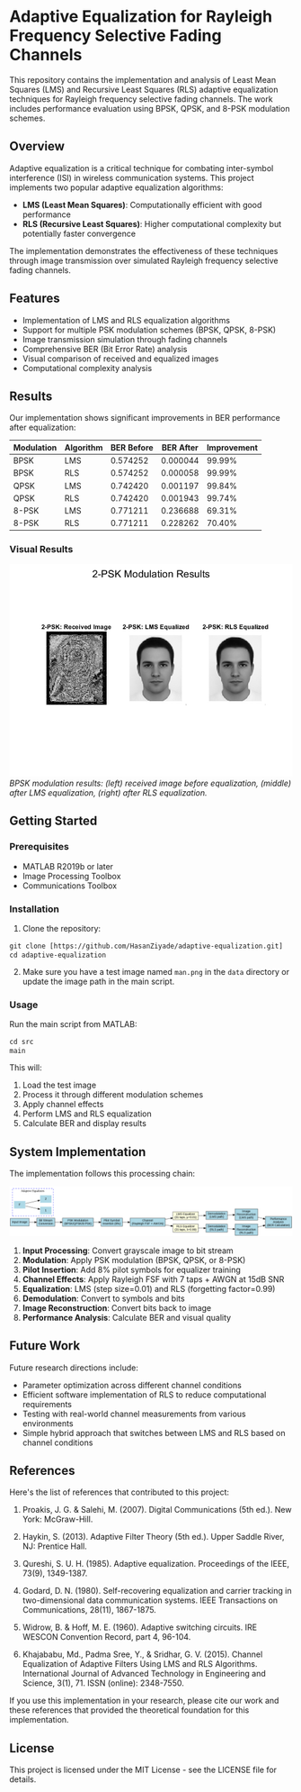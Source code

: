 # Adaptive Equalization for Rayleigh Frequency Selective Fading Channels

This repository contains the implementation and analysis of Least Mean Squares (LMS) and Recursive Least Squares (RLS) adaptive equalization techniques for Rayleigh frequency selective fading channels. The work includes performance evaluation using BPSK, QPSK, and 8-PSK modulation schemes.

## Overview

Adaptive equalization is a critical technique for combating inter-symbol interference (ISI) in wireless communication systems. This project implements two popular adaptive equalization algorithms:
- **LMS (Least Mean Squares)**: Computationally efficient with good performance
- **RLS (Recursive Least Squares)**: Higher computational complexity but potentially faster convergence

The implementation demonstrates the effectiveness of these techniques through image transmission over simulated Rayleigh frequency selective fading channels.

## Features

- Implementation of LMS and RLS equalization algorithms
- Support for multiple PSK modulation schemes (BPSK, QPSK, 8-PSK)
- Image transmission simulation through fading channels
- Comprehensive BER (Bit Error Rate) analysis
- Visual comparison of received and equalized images
- Computational complexity analysis

## Results

Our implementation shows significant improvements in BER performance after equalization:

| Modulation | Algorithm | BER Before | BER After | Improvement |
|------------|-----------|------------|-----------|-------------|
| BPSK       | LMS       | 0.574252   | 0.000044  | 99.99%      |
| BPSK       | RLS       | 0.574252   | 0.000058  | 99.99%      |
| QPSK       | LMS       | 0.742420   | 0.001197  | 99.84%      |
| QPSK       | RLS       | 0.742420   | 0.001943  | 99.74%      |
| 8-PSK      | LMS       | 0.771211   | 0.236688  | 69.31%      |
| 8-PSK      | RLS       | 0.771211   | 0.228262  | 70.40%      |

### Visual Results

![BPSK Results](./images/2PSK_results.png)
*BPSK modulation results: (left) received image before equalization, (middle) after LMS equalization, (right) after RLS equalization.*

## Getting Started

### Prerequisites

- MATLAB R2019b or later
- Image Processing Toolbox
- Communications Toolbox

### Installation

1. Clone the repository:
```
git clone [https://github.com/HasanZiyade/adaptive-equalization.git]
cd adaptive-equalization
```

2. Make sure you have a test image named `man.png` in the `data` directory or update the image path in the main script.

### Usage

Run the main script from MATLAB:

```
cd src
main
```

This will:
1. Load the test image
2. Process it through different modulation schemes
3. Apply channel effects
4. Perform LMS and RLS equalization
5. Calculate BER and display results

## System Implementation

The implementation follows this processing chain:

![System Diagram](./images/system_diagram.png)

1. **Input Processing**: Convert grayscale image to bit stream
2. **Modulation**: Apply PSK modulation (BPSK, QPSK, or 8-PSK)
3. **Pilot Insertion**: Add 8% pilot symbols for equalizer training
4. **Channel Effects**: Apply Rayleigh FSF with 7 taps + AWGN at 15dB SNR
5. **Equalization**: LMS (step size=0.01) and RLS (forgetting factor=0.99)
6. **Demodulation**: Convert to symbols and bits
7. **Image Reconstruction**: Convert bits back to image
8. **Performance Analysis**: Calculate BER and visual quality

## Future Work

Future research directions include:
- Parameter optimization across different channel conditions
- Efficient software implementation of RLS to reduce computational requirements
- Testing with real-world channel measurements from various environments
- Simple hybrid approach that switches between LMS and RLS based on channel conditions



## References
Here's the list of references that contributed to this project:

1. Proakis, J. G. & Salehi, M. (2007). Digital Communications (5th ed.). New York: McGraw-Hill.

2. Haykin, S. (2013). Adaptive Filter Theory (5th ed.). Upper Saddle River, NJ: Prentice Hall.

3. Qureshi, S. U. H. (1985). Adaptive equalization. Proceedings of the IEEE, 73(9), 1349-1387.

4. Godard, D. N. (1980). Self-recovering equalization and carrier tracking in two-dimensional data communication systems. IEEE Transactions on Communications, 28(11), 1867-1875.

5. Widrow, B. & Hoff, M. E. (1960). Adaptive switching circuits. IRE WESCON Convention Record, part 4, 96-104.

6. Khajababu, Md., Padma Sree, Y., & Sridhar, G. V. (2015). Channel Equalization of Adaptive Filters Using LMS and RLS Algorithms. International Journal of Advanced Technology in Engineering and Science, 3(1), 71. ISSN (online): 2348-7550.

If you use this implementation in your research, please cite our work and these references that provided the theoretical foundation for this implementation.

## License

This project is licensed under the MIT License - see the LICENSE file for details.
